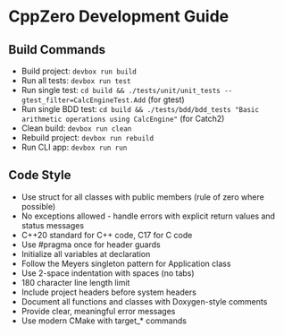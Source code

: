 # CppZero Development Guide

## Build Commands
- Build project: `devbox run build`
- Run all tests: `devbox run test`
- Run single test: `cd build && ./tests/unit/unit_tests --gtest_filter=CalcEngineTest.Add` (for gtest)
- Run single BDD test: `cd build && ./tests/bdd/bdd_tests "Basic arithmetic operations using CalcEngine"` (for Catch2)
- Clean build: `devbox run clean`
- Rebuild project: `devbox run rebuild`
- Run CLI app: `devbox run run`

## Code Style
- Use struct for all classes with public members (rule of zero where possible)
- No exceptions allowed - handle errors with explicit return values and status messages
- C++20 standard for C++ code, C17 for C code
- Use #pragma once for header guards
- Initialize all variables at declaration
- Follow the Meyers singleton pattern for Application class
- Use 2-space indentation with spaces (no tabs)
- 180 character line length limit
- Include project headers before system headers
- Document all functions and classes with Doxygen-style comments
- Provide clear, meaningful error messages
- Use modern CMake with target_* commands